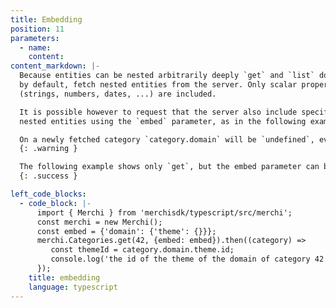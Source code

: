 ```yaml
---
title: Embedding
position: 11
parameters:
  - name:
    content:
content_markdown: |-
  Because entities can be nested arbitrarily deeply `get` and `list` do not,
  by default, fetch nested entities from the server. Only scalar properties
  (strings, numbers, dates, ...) are included.

  It is possible however to request that the server also include specific
  nested entities using the `embed` parameter, as in the following example.

  On a newly fetched category `category.domain` will be `undefined`, even if the category has a domain on the server. `undefined` means that the domain has not been included, or updated locally. If the category did not have a domain at all, `category.domain` would instead be `null`. 'null` and `undefined` thus have seperate meanins in the merchi sdk library.
  {: .warning }

  The following example shows only `get`, but the embed parameter can be used with both `get` and `list` methods.
  {: .success }

left_code_blocks:
  - code_block: |-
      import { Merchi } from 'merchisdk/typescript/src/merchi';
      const merchi = new Merchi();
      const embed = {'domain': {'theme': {}}};
      merchi.Categories.get(42, {embed: embed}).then((category) =>
         const themeId = category.domain.theme.id;
         console.log('the id of the theme of the domain of category 42 is: ' + themeId);
      });
    title: embedding
    language: typescript
---
```

